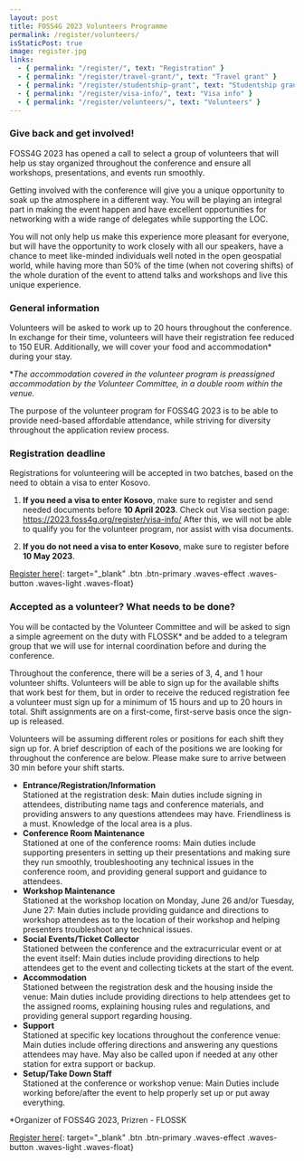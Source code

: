 ```yaml
---
layout: post
title: FOSS4G 2023 Volunteers Programme
permalink: /register/volunteers/
isStaticPost: true
image: register.jpg
links:
  - { permalink: "/register/", text: "Registration" }
  - { permalink: "/register/travel-grant/", text: "Travel grant" }
  - { permalink: "/register/studentship-grant", text: "Studentship grant" }
  - { permalink: "/register/visa-info/", text: "Visa info" }
  - { permalink: "/register/volunteers/", text: "Volunteers" }
---
```


### Give back and get involved!

FOSS4G 2023 has opened a call to select a group of volunteers that will help us stay organized throughout the conference and ensure all workshops, presentations, and events run smoothly.

Getting involved with the conference will give you a unique opportunity to soak up the atmosphere in a different way. You will be playing an integral part in making the event happen and have excellent opportunities for networking with a wide range of delegates while supporting the LOC.

You will not only help us make this experience more pleasant for everyone, but will have the opportunity to work closely with all our speakers, have a chance to meet like-minded individuals well noted in the open geospatial world, while having more than 50% of the time (when not covering shifts) of the whole duration of the event to attend talks and workshops and live this unique experience.

### General information

Volunteers will be asked to work up to 20 hours throughout the conference. In exchange for their time, volunteers will have their registration fee reduced to 150 EUR. Additionally, we will cover your food and accommodation\* during your stay.

\*_The accommodation covered in the volunteer program is preassigned accommodation by the Volunteer Committee, in a double room within the venue._

The purpose of the volunteer program for FOSS4G 2023 is to be able to provide need-based affordable attendance, while striving for diversity throughout the application review process.

### Registration deadline

Registrations for volunteering will be accepted in two batches, based on the need to obtain a visa to enter Kosovo.

1. **If you need a visa to enter Kosovo**, make sure to register and send needed documents before **10 April 2023**. Check out Visa section page: <https://2023.foss4g.org/register/visa-info/> After this, we will not be able to qualify you for the volunteer program, nor assist with visa documents.

2. **If you do not need a visa to enter Kosovo**, make sure to register before **10 May 2023**.

[Register here](https://forms.gle/jakeUNTtfkbZEwXz7){: target="\_blank" .btn .btn-primary .waves-effect .waves-button .waves-light .waves-float}

### Accepted as a volunteer? What needs to be done?

You will be contacted by the Volunteer Committee and will be asked to sign a simple agreement on the duty with FLOSSK\* and be added to a telegram group that we will use for internal coordination before and during the conference.

Throughout the conference, there will be a series of 3, 4, and 1 hour volunteer shifts. Volunteers will be able to sign up for the available shifts that work best for them, but in order to receive the reduced registration fee a volunteer must sign up for a minimum of 15 hours and up to 20 hours in total. Shift assignments are on a first-come, first-serve basis once the sign-up is released.

Volunteers will be assuming different roles or positions for each shift they sign up for. A brief description of each of the positions we are looking for throughout the conference are below. Please make sure to arrive between 30 min before your shift starts.

- **Entrance/Registration/Information**  
  Stationed at the registration desk: Main duties include signing in attendees, distributing name tags and conference materials, and providing answers to any questions attendees may have. Friendliness is a must. Knowledge of the local area is a plus.
- **Conference Room Maintenance**  
  Stationed at one of the conference rooms: Main duties include supporting presenters in setting up their presentations and making sure they run smoothly, troubleshooting any technical issues in the conference room, and providing general support and guidance to attendees.
- **Workshop Maintenance**  
  Stationed at the workshop location on Monday, June 26 and/or Tuesday, June 27: Main duties include providing guidance and directions to workshop attendees as to the location of their workshop and helping presenters troubleshoot any technical issues.
- **Social Events/Ticket Collector**  
  Stationed between the conference and the extracurricular event or at the event itself: Main duties include providing directions to help attendees get to the event and collecting tickets at the start of the event.
- **Accommodation**  
  Stationed between the registration desk and the housing inside the venue: Main duties include providing directions to help attendees get to the assigned rooms, explaining housing rules and regulations, and providing general support regarding housing.
- **Support**  
  Stationed at specific key locations throughout the conference venue: Main duties include offering directions and answering any questions attendees may have. May also be called upon if needed at any other station for extra support or backup.
- **Setup/Take Down Staff**  
  Stationed at the conference or workshop venue: Main Duties include working before/after the event to help properly set up or put away everything.

\*Organizer of FOSS4G 2023, Prizren - FLOSSK

[Register here](https://forms.gle/jakeUNTtfkbZEwXz7){: target="\_blank" .btn .btn-primary .waves-effect .waves-button .waves-light .waves-float}

